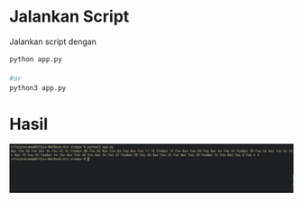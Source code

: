 # Jalankan Script

Jalankan script dengan

```bash
python app.py

#or
python3 app.py
```

# Hasil

![Hasil](result-screenshot.png)
